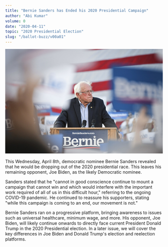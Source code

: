 ```yaml
---
title: "Bernie Sanders has Ended his 2020 Presidential Campaign"
author: "Abi Kumar"
volume: 0
date: "2020-04-11"
topic: "2020 Presidential Election"
slug: "/ballot-buzz/v00a01"
---
```


![](./img/v00a01img.jpg)

This Wednesday, April 8th, democratic nominee Bernie Sanders revealed that he would be dropping out of the 2020 presidential race. This leaves his remaining opponent, Joe Biden, as the likely Democratic nominee.

Sanders stated that he "cannot in good conscience continue to mount a campaign that cannot win and which would interfere with the important work required of all of us in this difficult hour," referring to the ongoing COVID-19 pandemic. He continued to reassure his supporters, stating "while this campaign is coming to an end, our movement is not."

Bernie Sanders ran on a progressive platform, bringing awareness to issues such as universal healthcare, minimum wage, and more. His opponent, Joe Biden, will likely continue onwards to directly face current President Donald Trump in the 2020 Presidential election. In a later issue, we will cover the key differences in Joe Biden and Donald Trump's election and reelection platforms.